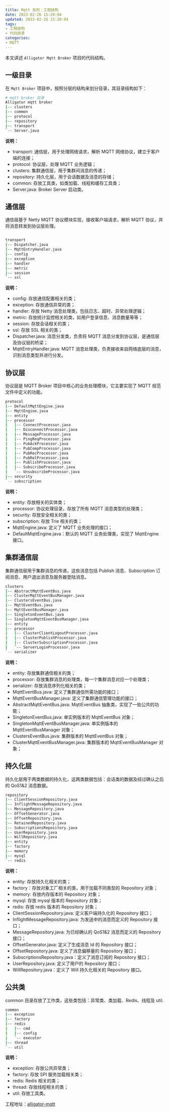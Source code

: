 ```yaml
---
title: Mqtt 系列：工程结构
date: 2023-02-26 15:20:04
updated: 2023-02-26 15:20:04
tags:
- 工程结构
- 代码目录
categories:
- MQTT
---
```


本文讲述 `Alligator Mqtt Broker` 项目的代码结构。 

<!-- more -->

## 一级目录

在 `Mqtt Broker` 项目中，按照分层的结构来划分目录，其目录结构如下：

```bash
# mqtt broker 目录
Alligator mqtt broker
|-- clusters
|-- common
|-- protocol
|-- repository
|-- transport
`-- Server.java
```

**说明：**
- transport: 通信层，用于处理网络请求，解析 MQTT 网络协议，建立于客户端的连接；
- protocol: 协议层，处理 MQTT 业务逻辑；
- clusters: 集群通信层，用于集群间消息的传递；
- repository: 持久化层，用于会话数据及消息的存储；
- common: 存放工具类，如类加载、线程和缓存工具类；
- Server.java: Broker Server 启动类。

## 通信层

通信层基于 Netty MQTT 协议模块实现，接收客户端请求，解析 MQTT 协议，并将消息转发到协议层处理。

```bash

transport
|-- Dispatcher.java
|-- MqttEntryHandler.java
|-- config
|-- exception
|-- handler
|-- metric
|-- session
`-- ssl
```

**说明：**
- config: 存放通信配置相关的类；
- exception: 存放通信异常的类；
- handler: 存放 Netty 消息处理类，包括日志、超时、异常处理逻辑；
- metric: 存放统计监控相关的类，如用户登录信息、消息数量等等；
- session: 存放会话相关的类；
- ssl: 存放 SSL 相关的类；
- Dispatcher.java: 消息分发类，负责将 MQTT 消息分发到协议层，是通信层及协议层的桥梁；
- MqttEntryHandler.java: MQTT 消息处理类，负责接收来自网络底层的消息，识别消息类型并进行分发。

## 协议层

协议层是 MQTT Broker 项目中核心的业务处理模块，它主要实现了 MQTT 规范文件中定义的功能。

```bash
protocol
|-- DefaultMqttEngine.java
|-- MqttEngine.java
|-- entity
|-- processor
|   |-- ConnectProcessor.java
|   |-- DisconnectProcessor.java
|   |-- MessageProcessor.java
|   |-- PingReqProcessor.java
|   |-- PubAckProcessor.java
|   |-- PubCompProcessor.java
|   |-- PubRecProcessor.java
|   |-- PubRelProcessor.java
|   |-- PublishProcessor.java
|   |-- SubscribeProcessor.java
|   `-- UnsubscribeProcessor.java
|-- security
`-- subscription
```

**说明：**
- entity: 存放相关的实体类；
- processor: 协议处理目录，存放了所有 MQTT 消息类型的处理类；
- security: 存放安全相关的类；
- subscription: 存放 Trie 相关的类；
- MqttEngine.java: 定义了 MQTT 业务处理的接口；
- DefaultMqttEngine.java：默认的 MQTT 业务处理类，实现了 MqttEngine 接口。


## 集群通信层

集群通信层用于集群消息的传递，这些消息包括 Publish 消息、Subscription 订阅消息、用户退出消息及服务器登陆消息。

```bash
clusters
|-- AbstractMqttEventBus.java
|-- ClusterMqttEventBusManager.java
|-- ClustersEventBus.java
|-- MqttEventBus.java
|-- MqttEventBusManager.java
|-- SingletonEventBus.java
|-- SingletonMqttEventBusManager.java
|-- entity
|-- processor
|   |-- ClusterClientLogoutProcessor.java
|   |-- ClusterPublishProcessor.java
|   |-- ClusterSubscriptionProcessor.java
|   `-- ServerLoginProcessor.java
`-- serializer
```

**说明：**
- entity: 存放集群通信相关的类；
- processor: 存放集群消息的处理类，每一个集群消息对应一个处理类；
- serializer: 存放消息序列化相关的类；
- MqttEventBus.java: 定义了集群通信所需功能的接口；
- MqttEventBusManager.java: 定义了集群通信管理功能的接口；
- AbstractMqttEventBus.java: MqttEventBus 抽象类，实现了一些公共的功能；
- SingletonEventBus.java: 单实例版本的 MqttEventBus 对象；
- SingletonMqttEventBusManager.java: 单实例版本的 MqttEventBusManager 对象；
- ClustersEventBus.java: 集群版本的 MqttEventBus 对象；
- ClusterMqttEventBusManager.java: 集群版本的 MqttEventBusManager 对象；

## 持久化层

持久化层用于两类数据的持久化，这两类数据包括：会话类的数据及经过确认之后的 QoS1&2 消息数据。

```bash
repository
|-- ClientSessionRepository.java
|-- InflightMessageRepository.java
|-- MessageRepository.java
|-- OffsetGenerator.java
|-- OffsetRepository.java
|-- RetainedRepository.java
|-- SubscriptionsRepository.java
|-- UserRepository.java
|-- WillRepository.java
|-- entity
|-- factory
|-- memory
|-- mysql
`-- redis
```

**说明：**
- entity: 存放持久化相关的类；
- factory：存放对象工厂相关的类，用于加载不同类型的 Repository 对象；
- memory: 存放内存版本的 Repository 对象；
- mysql: 存放 mysql 版本的 Repository 对象；
- redis: 存放 redis 版本的 Repository 对象；
- ClientSessionRepository.java: 定义客户端持久化的 Repository 接口；
- InflightMessageRepository.java: 为发送中的消息而定义的 Repository 接口；
- MessageRepository.java: 为已经确认的 QoS1&2 消息而定义的 Repository 接口；
- OffsetGenerator.java: 定义了生成消息 Id 的 Repository 接口；
- OffsetRepository.java: 定义了消息偏移量的 Repository 接口；
- SubscriptionsRepository.java：定义了消息订阅的 Repository 接口；
- UserRepository.java: 定义了用户的 Repository 接口；
- WillRepository.java：定义了 Will 持久化相关的 Repository 接口。

## 公共类

common 目录存放了工作类，这些类包括：异常类、类加载、Redis、线程及 util.

```bash
common
|-- exception
|-- factory
|-- redis
|   |-- cmd
|   |-- config
|   `-- executor
|-- thread
`-- util
```

**说明：**
- exception: 存放公共异常类；
- factory: 存放 SPI 服务加载相关类；
- redis: Redis 相关的类；
- thread: 存放线程相关的类；
- util: 存放工具类。

工程地址：[alligator-mqtt](https://github.com/noahsarkzhang-ts/alligator-mqtt)

